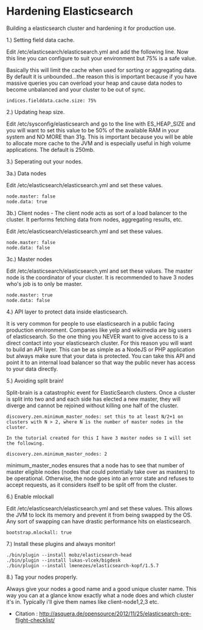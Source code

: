 # Hardening Elasticsearch
Building a elasticsearch cluster and hardening it for production use.

1.) Setting field data cache.

Edit /etc/elasticsearch/elasticsearch.yml and add the following line. Now this line you can configure to suit your environment but 75% is a safe value.

Basically this will limit the cache when used for sorting or aggregating data. By default it is unbounded...the reason this is important because if you have massive queries you can overload your heap and cause data nodes to become unbalanced and your cluster to be out of sync.
```
indices.fielddata.cache.size: 75%
```

2.) Updating heap size.

Edit /etc/sysconfig/elasticsearch and go to the line with ES_HEAP_SIZE and you will want to set this value to be 50% of the available RAM in your system and NO MORE than 31g. This is important because you will be able to allocate more cache to the JVM and is especially useful in high volume applications. The default is 250mb.

3.) Seperating out your nodes.

3a.) Data nodes

Edit /etc/elasticsearch/elasticsearch.yml and set these values.

```
node.master: false
node.data: true
```

3b.) Client nodes - The client node acts as sort of a load balancer to the cluster. It performs fetching data from nodes, aggregating results, etc.

Edit /etc/elasticsearch/elasticsearch.yml and set these values.

```
node.master: false
node.data: false
```

3c.) Master nodes

Edit /etc/elasticsearch/elasticsearch.yml and set these values. The master node is the coordinator of your cluster. It is recommended to have 3 nodes who's job is to only be master.

```
node.master: true
node.data: false
```

4.) API layer to protect data inside elasticsearch.

It is very common for people to use elasticsearch in a public facing production environment. Companies like yelp and wikimedia are big users of elasticsearch. So the one thing you NEVER want to give access to is a direct contact into your elasticsearch cluster. For this reason you will want to build an API layer. This can be as simple as a NodeJS or PHP application but always make sure that your data is protected. You can take this API and point it to an internal load balancer so that way the public never has access to your data directly.

5.) Avoiding split brain!

Split-brain is a catastrophic event for ElasticSearch clusters. Once a cluster is split into two and and each side has elected a new master, they will diverge and cannot be rejoined without killing one half of the cluster. 

```
discovery.zen.minimum_master_nodes: set this to at least N/2+1 on clusters with N > 2, where N is the number of master nodes in the cluster.

In the tutorial created for this I have 3 master nodes so I will set the following.

discovery.zen.minimum_master_nodes: 2
```

minimum_master_nodes ensures that a node has to see that number of master eligible nodes (nodes that could potentially take over as masters) to be operational. Otherwise, the node goes into an error state and refuses to accept requests, as it considers itself to be split off from the cluster.

6.) Enable mlockall

Edit /etc/elasticsearch/elasticsearch.yml and set these values. This allows the JVM to lock its memory and prevent it from being swapped by the OS. Any sort of swapping can have drastic performance hits on elasticsearch.

```
bootstrap.mlockall: true
```

7.) Install these plugins and always monitor!

```
./bin/plugin --install mobz/elasticsearch-head
./bin/plugin --install lukas-vlcek/bigdesk
./bin/plugin --install lmenezes/elasticsearch-kopf/1.5.7
```

8.) Tag your nodes properly.

Always give your nodes a good name and a good unique cluster name. This way you can at a glance know exactly what a node does and which cluster it's in. Typically i'll give them names like client-node1,2,3 etc.

* Citation : http://asquera.de/opensource/2012/11/25/elasticsearch-pre-flight-checklist/

